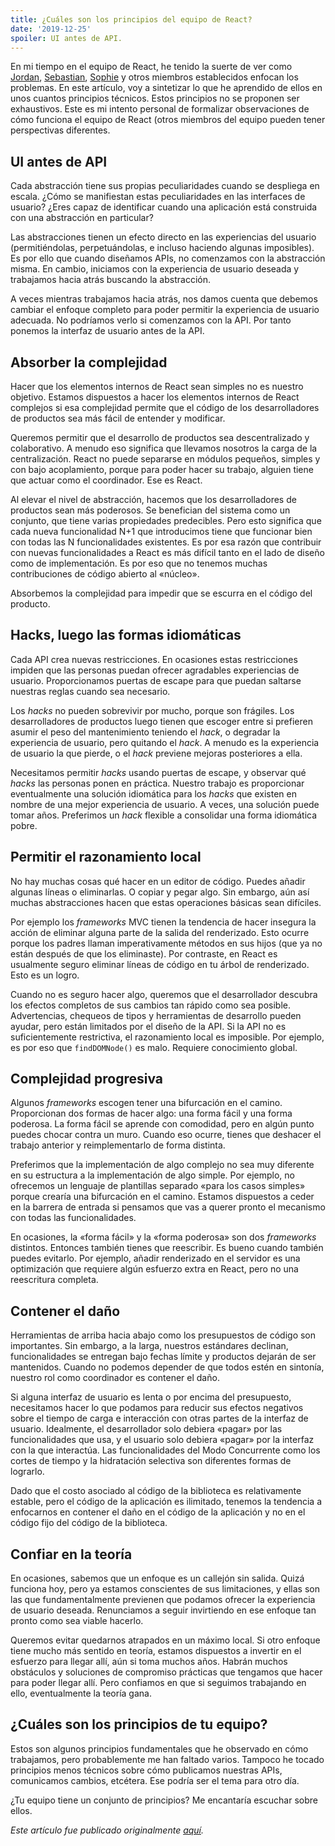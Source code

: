 ```yaml
---
title: ¿Cuáles son los principios del equipo de React?
date: '2019-12-25'
spoiler: UI antes de API.
---
```


En mi tiempo en el equipo de React, he tenido la suerte de ver como [Jordan](https://twitter.com/jordwalke), [Sebastian](https://twitter.com/sebmarkbage), [Sophie](https://twitter.com/sophiebits) y otros miembros establecidos enfocan los problemas. En este artículo, voy a sintetizar lo que he aprendido de ellos en unos cuantos principios técnicos. Estos principios no se proponen ser exhaustivos. Este es mi intento personal de formalizar observaciones de cómo funciona el equipo de React (otros miembros del equipo pueden tener perspectivas diferentes.

## UI antes de API

Cada abstracción tiene sus propias peculiaridades cuando se despliega en escala. ¿Cómo se manifiestan estas peculiaridades en las interfaces de usuario? ¿Eres capaz de identificar cuando una aplicación está construida con una abstracción en particular?

Las abstracciones tienen un efecto directo en las experiencias del usuario (permitiéndolas, perpetuándolas, e incluso haciendo algunas imposibles). Es por ello que cuando diseñamos APIs, no comenzamos con la abstracción misma. En cambio, iniciamos con la experiencia de usuario deseada y trabajamos hacia atrás buscando la abstracción.

A veces mientras trabajamos hacia atrás, nos damos cuenta que debemos cambiar el enfoque completo para poder permitir la experiencia de usuario adecuada. No podríamos verlo si comenzamos con la API. Por tanto ponemos la interfaz de usuario antes de la API.

## Absorber la complejidad

Hacer que los elementos internos de React sean simples no es nuestro objetivo. Estamos dispuestos a hacer los elementos internos de React complejos si esa complejidad permite que el código de los desarrolladores de productos sea más fácil de entender y modificar.

Queremos permitir que el desarrollo de productos sea descentralizado y colaborativo. A menudo eso significa que llevamos nosotros la carga de la centralización. React no puede separarse en módulos pequeños, simples y con bajo acoplamiento, porque para poder hacer su trabajo, alguien tiene que actuar como el coordinador. Ese es React.

Al elevar el nivel de abstracción, hacemos que los desarrolladores de productos sean más poderosos. Se benefician del sistema como un conjunto, que tiene varias propiedades predecibles. Pero esto significa que cada nueva funcionalidad N+1 que introducimos tiene que funcionar bien con todas las N funcionalidades existentes. Es por esa razón que contribuir con nuevas funcionalidades a React es más difícil tanto en el lado de diseño como de implementación. Es por eso que no tenemos muchas contribuciones de código abierto al «núcleo».

Absorbemos la complejidad para impedir que se escurra en el código del producto.

## Hacks, luego las formas idiomáticas

Cada API crea nuevas restricciones. En ocasiones estas restricciones impiden que las personas puedan ofrecer agradables experiencias de usuario. Proporcionamos puertas de escape para que puedan saltarse nuestras reglas cuando sea necesario.

Los _hacks_ no pueden sobrevivir por mucho, porque son frágiles. Los desarrolladores de productos luego tienen que escoger entre si prefieren asumir el peso del mantenimiento teniendo el _hack_, o degradar la experiencia de usuario, pero quitando el _hack_. A menudo es la experiencia de usuario la que pierde, o el _hack_ previene mejoras posteriores a ella.

Necesitamos permitir _hacks_ usando puertas de escape, y observar qué _hacks_ las personas ponen en práctica. Nuestro trabajo es proporcionar eventualmente una solución idiomática para los _hacks_ que existen en nombre de una mejor experiencia de usuario. A veces, una solución puede tomar años. Preferimos un _hack_ flexible a consolidar una forma idiomática pobre.

## Permitir el razonamiento local

No hay muchas cosas qué hacer en un editor de código. Puedes añadir algunas líneas o eliminarlas. O copiar y pegar algo. Sin embargo, aún así muchas abstracciones hacen que estas operaciones básicas sean difíciles. 

Por ejemplo los _frameworks_ MVC tienen la tendencia de hacer insegura la acción de eliminar alguna parte de la salida del renderizado. Esto ocurre porque los padres llaman imperativamente métodos en sus hijos (que ya no están después de que los eliminaste). Por contraste, en React es usualmente seguro eliminar líneas de código en tu árbol de renderizado. Esto es un logro.

Cuando no es seguro hacer algo, queremos que el desarrollador descubra los efectos completos de sus cambios tan rápido como sea posible. Advertencias, chequeos de tipos y herramientas de desarrollo pueden ayudar, pero están limitados por el diseño de la API. Si la API no es suficientemente restrictiva, el razonamiento local es imposible. Por ejemplo, es por eso que `findDOMNode()` es malo. Requiere conocimiento global.

## Complejidad progresiva

Algunos _frameworks_ escogen tener una bifurcación en el camino. Proporcionan dos formas de hacer algo: una forma fácil y una forma poderosa. La forma fácil se aprende con comodidad, pero en algún punto puedes chocar contra un muro. Cuando eso ocurre, tienes que deshacer el trabajo anterior y reimplementarlo de forma distinta.

Preferimos que la implementación de algo complejo no sea muy diferente en su estructura a la implementación de algo simple. Por ejemplo, no ofrecemos un lenguaje de plantillas separado «para los casos simples» porque crearía una bifurcación en el camino. Estamos dispuestos a ceder en la barrera de entrada si pensamos que vas a querer pronto el mecanismo con todas las funcionalidades. 

En ocasiones, la «forma fácil» y la «forma poderosa» son dos _frameworks_ distintos. Entonces también tienes que reescribir. Es bueno cuando también puedes evitarlo. Por ejemplo, añadir renderizado en el servidor es una optimización que requiere algún esfuerzo extra en React, pero no una reescritura completa.

## Contener el daño

Herramientas de arriba hacia abajo como los presupuestos de código son importantes. Sin embargo, a la larga, nuestros estándares declinan, funcionalidades se entregan bajo fechas límite y productos dejarán de ser mantenidos. Cuando no podemos depender de que todos estén en sintonía, nuestro rol como coordinador es contener el daño.

Si alguna interfaz de usuario es lenta o por encima del presupuesto, necesitamos hacer lo que podamos para reducir sus efectos negativos sobre el tiempo de carga e interacción con otras partes de la interfaz de usuario. Idealmente, el desarrollador solo debiera «pagar» por las funcionalidades que usa, y el usuario solo debiera «pagar» por la interfaz con la que interactúa. Las funcionalidades del Modo Concurrente como los cortes de tiempo y la hidratación selectiva son diferentes formas de lograrlo. 

Dado que el costo asociado al código de la biblioteca es relativamente estable, pero el código de la aplicación es ilimitado, tenemos la tendencia a enfocarnos en contener el daño en el código de la aplicación y no en el código fijo del código de la biblioteca. 

## Confiar en la teoría

En ocasiones, sabemos que un enfoque es un callejón sin salida. Quizá funciona hoy, pero ya estamos conscientes de sus limitaciones, y ellas son las que fundamentalmente previenen que podamos ofrecer la experiencia de usuario deseada. Renunciamos a seguir invirtiendo en ese enfoque tan pronto como sea viable hacerlo.

Queremos evitar quedarnos atrapados en un máximo local. Si otro enfoque tiene mucho más sentido en teoría, estamos dispuestos a invertir en el esfuerzo para llegar allí, aún si toma muchos años. Habrán muchos obstáculos y soluciones de compromiso prácticas que tengamos que hacer para poder llegar allí. Pero confiamos en que si seguimos trabajando en ello, eventualmente la teoría gana.

## ¿Cuáles son los principios de tu equipo?

Estos son algunos principios fundamentales que he observado en cómo trabajamos, pero probablemente me han faltado varios. Tampoco he tocado principios menos técnicos sobre cómo publicamos nuestras APIs, comunicamos cambios, etcétera. Ese podría ser el tema para otro día.

¿Tu equipo tiene un conjunto de principios? Me encantaría escuchar sobre ellos.

*Este artículo fue publicado originalmente [aquí](https://react.christmas/2019/24).*
